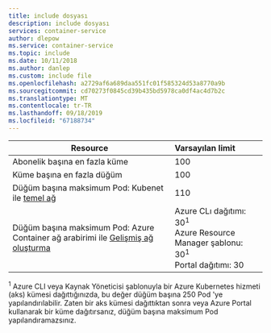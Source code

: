 ```yaml
---
title: include dosyası
description: include dosyası
services: container-service
author: dlepow
ms.service: container-service
ms.topic: include
ms.date: 10/11/2018
ms.author: danlep
ms.custom: include file
ms.openlocfilehash: a2729af6a689daa551fc01f585324d53a8770a9b
ms.sourcegitcommit: cd70273f0845cd39b435bd5978ca0df4ac4d7b2c
ms.translationtype: MT
ms.contentlocale: tr-TR
ms.lasthandoff: 09/18/2019
ms.locfileid: "67188734"
---
```

| Resource | Varsayılan limit |
| --- | :--- |
| Abonelik başına en fazla küme | 100 |
| Küme başına en fazla düğüm | 100 |
| Düğüm başına maksimum Pod: Kubenet ile [temel ağ][basic-networking] | 110 |
| Düğüm başına maksimum Pod: Azure Container ağ arabirimi ile [Gelişmiş ağ oluşturma][advanced-networking] | Azure CLı dağıtımı: 30<sup>1</sup><br />Azure Resource Manager şablonu: 30<sup>1</sup><br />Portal dağıtımı: 30 |

<sup>1</sup> Azure CLI veya Kaynak Yöneticisi şablonuyla bir Azure Kubernetes hizmeti (aks) kümesi dağıttığınızda, bu değer düğüm başına 250 Pod 'ye yapılandırılabilir. Zaten bir aks kümesi dağıttıktan sonra veya Azure Portal kullanarak bir küme dağıtırsanız, düğüm başına maksimum Pod yapılandıramazsınız.<br />

<!-- LINKS - Internal -->
[basic-networking]: ../articles/aks/concepts-network.md#kubenet-basic-networking
[advanced-networking]: ../articles/aks/concepts-network.md#azure-cni-advanced-networking

<!-- LINKS - External -->
[azure-support]: https://ms.portal.azure.com/#blade/Microsoft_Azure_Support/HelpAndSupportBlade/newsupportrequest
